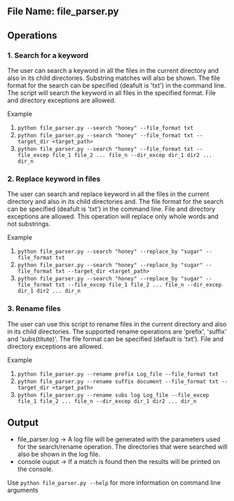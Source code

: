 ## File Name: file_parser.py

## Operations
### 1. Search for a keyword
The user can search a keyword in all the files in the current directory and also in its child directories. Substring matches will also be shown. The file format for the search can be specified (deafult is 'txt') in the command line. The script will search the keyword in all files in the specified format. File and directory exceptions are allowed.

Example 
 1. `python file_parser.py --search "honey" --file_format txt`
 2. `python file_parser.py --search "honey" --file_format txt --target_dir <target_path>`
 3. `python file_parser.py --search "honey" --file_format txt --file_excep file_1 file_2 ... file_n --dir_excep dir_1 dir2 ... dir_n`
    
### 2. Replace keyword in files
The user can search and replace keyword in all the files in the current directory and also in its child directories and. The file format for the search can be specified (deafult is 'txt') in the command line. File and directory exceptions are allowed. This operation will replace only whole words and not substrings.

Example 
 1. `python file_parser.py --search "honey" --replace_by "sugar" --file_format txt`
 2. `python file_parser.py --search "honey" --replace_by "sugar" --file_format txt --target_dir <target_path>`
 3. `python file_parser.py --search "honey" --replace_by "sugar" --file_format txt --file_excep file_1 file_2 ... file_n --dir_excep dir_1 dir2 ... dir_n`
 
### 3. Rename files
The user can use this script to rename files in the current directory and also in its child directories. The supported rename operations are 'prefix', 'suffix' and 'subs(titute)'. The file format can be specified (default is 'txt'). File and directory exceptions are allowed.
    
Example
 1. `python file_parser.py --rename prefix Log_file --file_format txt`
 2. `python file_parser.py --rename suffix document --file_format txt --target_dir <target_path>`
 3. `python file_parser.py --rename subs log Log_file --file_excep file_1 file_2 ... file_n --dir_excep dir_1 dir2 ... dir_n`    

## Output
* file_parser.log -> A log file will be generated with the parameters used for the search/rename operation. The directories that were searched will 
also be shown in the log file.
* console ouput -> If a match is found then the results will be printed on the console.

Use `python file_parser.py --help` for more information on command line arguments
